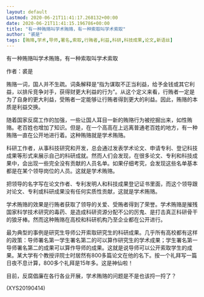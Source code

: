 ```yaml
---
layout: default
Lastmod: 2020-06-21T11:41:17.268132+00:00
date: 2020-06-21T11:41:15.196786+00:00
title: "有一种贿赂叫学术贿赂，有一种索取叫学术索取"
author: "裘是"
tags: [贿赂,学术,导师,署名,索取,行贿者,利益,科研,科技成果,论文,新语丝]
---
```


有一种贿赂叫学术贿赂，有一种索取叫学术索取

作者：裘是

贿赂一词，国人并不生疏。词条解释是“指为谋取不正当利益，给予金钱或其它利益，以排斥竞争对手，获得财更大利益的行为”。从这个定义来看，行贿者一定是为了自身的更大利益，受贿者一定能够让行贿者得到更大的利益。因此，贿赂的本质是利益交换。

随着国家反腐工作的加强，一些让国人耳目一新的贿赂行为被挖掘出来，如性贿赂。老百姓也增加了知识。但是，在一个高高在上远离普通老百姓的地方，有一种贿赂一直在公开地进行着。这种贿赂就是学术贿赂。

科研工作者，从事科技研究和开发，总会通过发表学术论文、申请专利、登记科技成果等形式来展示自己的科研成就。然而人们会发现，在很多论文、专利和科技成果中，会出现一些完全没有贡献的人员名单。如果仔细考究，会发现这些名单基本都是在某个领导岗位的人员。这就是学术贿赂。

把领导的名字写在论文作者、专利发明人和科技成果登记证书里面，而这个领导跟对论文、专利或科研成果没有任何实质性贡献，这就是学术贿赂。

学术贿赂的效果是行贿者获取了领导的关爱、受贿者得到了荣誉。学术贿赂是摧残国家科学技术研究的毒药、是造成科研资源分配不公的厉鬼、是打击真正科研骨干的狼牙棒。然而这种贿赂在高校和科研机构乃至企业都在公开进行。

最为典型的事例是研究生导师公开索取研究生的科研成果。几乎所有高校都有这样的政策：导师署名第一学生署名第二的可以算作研究生的学术成果；学生署名第一导师署名第二的成果可以算作导师的成果。这就是说导师可以公开索取学生的成果。某大学有个教授评院士时居然有800多篇论文在他的名下。按一个礼拜写一篇日夜不息计算，800多个礼拜是15年多。这是神仙啦！

目前，反腐倡廉在各行各业开展，学术贿赂的问题是不是也该捋一捋了？

(XYS20190414)

